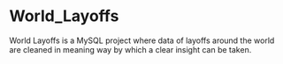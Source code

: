 # World_Layoffs
World Layoffs is a MySQL project where data of layoffs around the world are cleaned in meaning way by which a clear insight can be taken.
